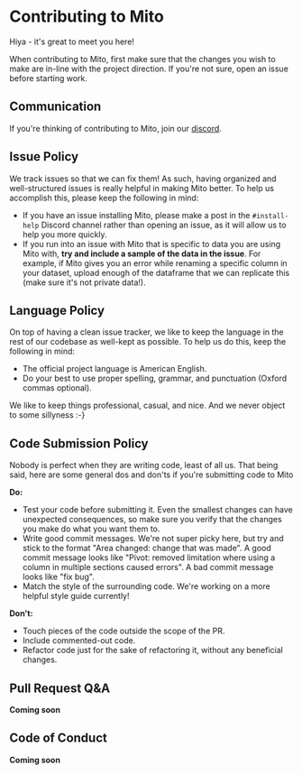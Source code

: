# Contributing to Mito

Hiya - it's great to meet you here!

When contributing to Mito, first make sure that the changes you wish to make are in-line with the project direction. If you're not sure, open an issue before starting work.

## Communication

If you're thinking of contributing to Mito, join our [discord](https://discord.gg/XdJSZyejJU).

## Issue Policy

We track issues so that we can fix them! As such, having organized and well-structured issues is really helpful in making Mito better. To help us accomplish this, please keep the following in mind:

- If you have an issue installing Mito, please make a post in the `#install-help` Discord channel rather than opening an issue, as it will allow us to help you more quickly.
- If you run into an issue with Mito that is specific to data you are using Mito with, **try and include a sample of the data in the issue**. For example, if Mito gives you an error while renaming a specific column in your dataset, upload enough of the dataframe that we can replicate this (make sure it's not private data!).


## Language Policy

On top of having a clean issue tracker, we like to keep the language in the rest of our codebase as well-kept as possible. To help us do this, keep the following in mind:
- The official project language is American English. 
- Do your best to use proper spelling, grammar, and punctuation (Oxford commas optional).

We like to keep things professional, casual, and nice. And we never object to some sillyness :-}

## Code Submission Policy

Nobody is perfect when they are writing code, least of all us. That being said, here are some general dos and don'ts if you're submitting code to Mito

**Do:**
- Test your code before submitting it. Even the smallest changes can have unexpected consequences, so make sure you verify that the changes you make do what you want them to.
- Write good commit messages. We're not super picky here, but try and stick to the format "Area changed: change that was made". A good commit message looks like "Pivot: removed limitation where using a column in multiple sections caused errors". A bad commit message looks like "fix bug".
- Match the style of the surrounding code. We're working on a more helpful style guide currently!

**Don't:**
- Touch pieces of the code outside the scope of the PR.
- Include commented-out code.
- Refactor code just for the sake of refactoring it, without any beneficial changes.

## Pull Request Q&A

**Coming soon**

## Code of Conduct

**Coming soon**
